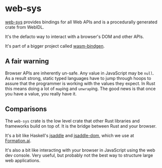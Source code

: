 # web-sys

[web-sys](https://crates.io/crates/web-sys) provides bindings for all Web APIs and
is a procedurally generated crate from WebIDL.

It's the defacto way to interact with a browser's DOM and other APIs.

It's part of a bigger project called
[wasm-bindgen](https://rustwasm.github.io/docs/wasm-bindgen/).

## A fair warning

Browser APIs are inherently un-safe. Any value in JavaScript may be `null`. As a
result strong, static typed languages have to jump through hoops to assure that
the programmer is working with the values they expect. In Rust this means doing a
lot of `map`ing and `unwrap`ing. The good news is that once you have a value, you
really have it.

## Comparisons

The `web-sys` crate is the low level crate that other Rust libraries and
frameworks build on top of. It is the bridge between Rust and your browser.

It's a bit like Haskell's [jsaddle](https://hackage.haskell.org/package/jsaddle)
and [jsaddle-dom](https://hackage.haskell.org/package/jsaddle-dom), which we use
at [Formation.ai](https://formation.ai/).

It's also a bit like interacting with your browser in JavaScript using the web
dev console. Very useful, but probably not the best way to structure large web
applications.
